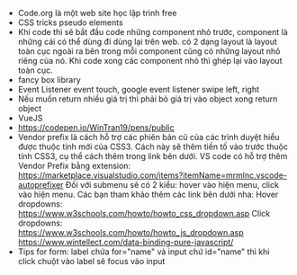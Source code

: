 - Code.org là một web site học lập trình free
- CSS tricks pseudo elements
- Khi code thì sẽ bắt đầu code những component nhỏ trước, component là những cái có thể dùng đi dùng lại trên web. có 2 dạng layout là layout toàn cục ngoài ra bên trong mỗi component cũng có những layout nhỏ riêng của nó. Khi code xong các component nhỏ thì ghép lại vào layout toàn cục.
- fancy box library
- Event Listener event touch, google event listener swipe left, right
- Nếu muốn return nhiều giá trị thì phải bỏ giá trị vào object xong return object
- VueJS
- https://codepen.io/WinTran19/pens/public
- Vendor prefix là cách hỗ trợ các phiên bản cũ của các trình duyệt hiểu được thuộc tính mới của CSS3. Cách này sẽ thêm tiền tố vào trước thuộc tính CSS3, cụ thể cách thêm trong link bên dưới.
VS code có hỗ trợ thêm Vendor Prefix bằng extension:
https://marketplace.visualstudio.com/items?itemName=mrmlnc.vscode-autoprefixer
Đối với submenu sẽ có 2 kiểu: hover vào hiện menu, click vào hiện menu. Các bạn tham khảo thêm các link bên dưới nha:
Hover dropdowns: https://www.w3schools.com/howto/howto_css_dropdown.asp
Click dropdowns: https://www.w3schools.com/howto/howto_js_dropdown.asp
https://www.wintellect.com/data-binding-pure-javascript/
- Tips for form: label chứa for="name" và input chứ id="name" thì khi click chuột vào label sẽ focus vào input